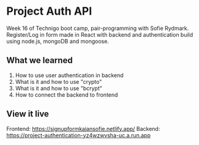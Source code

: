 # Project Auth API

Week 16 of Technigo boot camp, pair-programming with Sofie Rydmark. Register/Log in form made in React with backend and authentication build using node.js, mongoDB and mongoose. 

## What we learned
1. How to use user authentication in backend
2. What is it and how to use "crypto"
3. What is it and how to use "bcrypt"
4. How to connect the backend to frontend

## View it live

Frontend: https://signupformkajansofie.netlify.app/
Backend: https://project-authentication-yz4wzwvsha-uc.a.run.app
